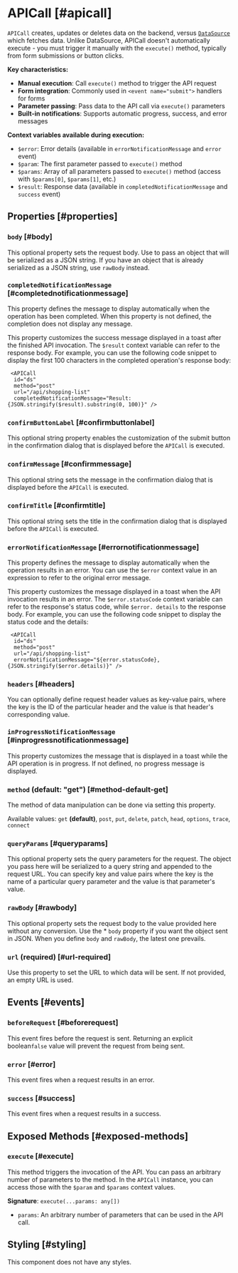 # APICall [#apicall]

`APICall` creates, updates or deletes data on the backend, versus [`DataSource`](/components/DataSource) which fetches data. Unlike DataSource, APICall doesn't automatically execute - you must trigger it manually with the `execute()` method, typically from form submissions or button clicks.

**Key characteristics:**
- **Manual execution**: Call `execute()` method to trigger the API request
- **Form integration**: Commonly used in `<event name="submit">` handlers for forms
- **Parameter passing**: Pass data to the API call via `execute()` parameters
- **Built-in notifications**: Supports automatic progress, success, and error messages

**Context variables available during execution:**

- `$error`: Error details (available in `errorNotificationMessage` and `error` event)
- `$param`: The first parameter passed to `execute()` method
- `$params`: Array of all parameters passed to `execute()` method (access with `$params[0]`, `$params[1]`, etc.)
- `$result`: Response data (available in `completedNotificationMessage` and `success` event)

## Properties [#properties]

### `body` [#body]

This optional property sets the request body. Use to pass an object that will be serialized as a JSON string. If you have an object that is already serialized as a JSON string, use `rawBody` instead.

### `completedNotificationMessage` [#completednotificationmessage]

This property defines the message to display automatically when the operation has been completed. When this property is not defined, the completion does not display any message.

This property customizes the success message displayed in a toast after the finished API invocation. The `$result` context variable can refer to the response body. For example, you can use the following code snippet to display the first 100 characters in the completed operation's response body:

```xmlui copy
 <APICall
  id="ds"
  method="post"
  url="/api/shopping-list" 
  completedNotificationMessage="Result: {JSON.stringify($result).substring(0, 100)}" />
```

### `confirmButtonLabel` [#confirmbuttonlabel]

This optional string property enables the customization of the submit button in the confirmation dialog that is displayed before the `APICall` is executed.

### `confirmMessage` [#confirmmessage]

This optional string sets the message in the confirmation dialog that is displayed before the `APICall` is executed.

### `confirmTitle` [#confirmtitle]

This optional string sets the title in the confirmation dialog that is displayed before the `APICall` is executed.

### `errorNotificationMessage` [#errornotificationmessage]

This property defines the message to display automatically when the operation results in an error. You can use the `$error` context value in an expression to refer to the original error message.

This property customizes the message displayed in a toast when the API invocation results in an error. The `$error.statusCode` context variable can refer to the response's status code, while `$error. details` to the response body. For example, you can use the following code snippet to display the status code and the details:

```xmlui copy
 <APICall
  id="ds"
  method="post"
  url="/api/shopping-list" 
  errorNotificationMessage="${error.statusCode}, {JSON.stringify($error.details)}" />
```

### `headers` [#headers]

You can optionally define request header values as key-value pairs, where the key is the ID of the particular header and the value is that header's corresponding value.

### `inProgressNotificationMessage` [#inprogressnotificationmessage]

This property customizes the message that is displayed in a toast while the API operation is in progress. If not defined, no progress message is displayed.

### `method` (default: "get") [#method-default-get]

The method of data manipulation can be done via setting this property.

Available values: `get` **(default)**, `post`, `put`, `delete`, `patch`, `head`, `options`, `trace`, `connect`

### `queryParams` [#queryparams]

This optional property sets the query parameters for the request. The object you pass here will be serialized to a query string and appended to the request URL. You can specify key and value pairs where the key is the name of a particular query parameter and the value is that parameter's value.

### `rawBody` [#rawbody]

This optional property sets the request body to the value provided here without any conversion. Use the * `body` property if you want the object sent in JSON. When you define `body` and `rawBody`, the latest one prevails.

### `url` (required) [#url-required]

Use this property to set the URL to which data will be sent. If not provided, an empty URL is used.

## Events [#events]

### `beforeRequest` [#beforerequest]

This event fires before the request is sent. Returning an explicit boolean`false` value will prevent the request from being sent.

### `error` [#error]

This event fires when a request results in an error.

### `success` [#success]

This event fires when a request results in a success.

## Exposed Methods [#exposed-methods]

### `execute` [#execute]

This method triggers the invocation of the API. You can pass an arbitrary number of parameters to the method. In the `APICall` instance, you can access those with the `$param` and `$params` context values.

**Signature**: `execute(...params: any[])`
- `params`: An arbitrary number of parameters that can be used in the API call.

## Styling [#styling]

This component does not have any styles.

